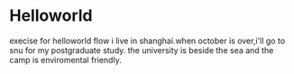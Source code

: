# Helloworld
execise for helloworld flow
i live in shanghai.when october is over,i'll go to snu for my postgraduate study.
the university is beside the sea and the camp is enviromental friendly.


